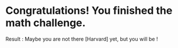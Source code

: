 # Congratulations! You finished the math challenge.  

Result : Maybe you are not there [Harvard] yet, but you will be !